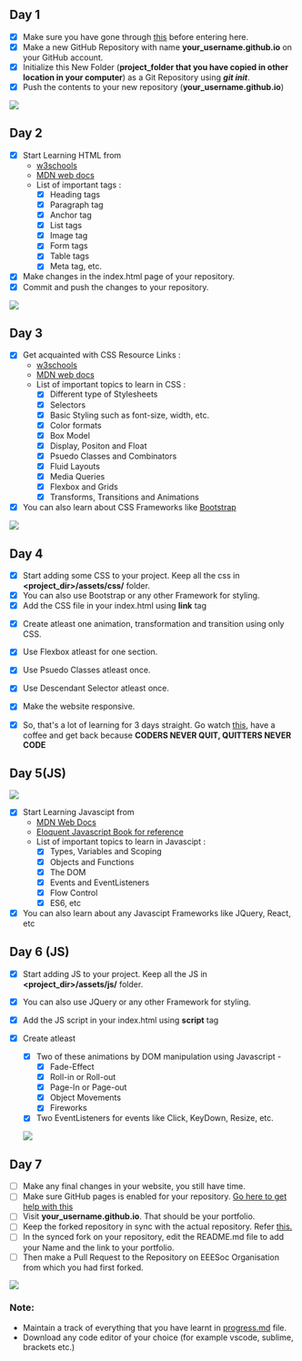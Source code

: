 ## Day 1
- [x] Make sure you have gone through <a href="https://github.com/EEESocbitmesra/DEV_WEEK#tasks">this</a> before entering here.
- [x] Make a new GitHub Repository with name **your_username.github.io** on your GitHub account.
- [x] Initialize this New Folder (**project_folder that you have copied in other location in your computer**) as a Git Repository using **_git init_**.
- [x] Push the contents to your new repository (**your_username.github.io**)

![](../memes/m8.jpeg)

## Day 2
- [x] Start Learning HTML from 
    - <a href="https://www.w3schools.com/html/default.asp">w3schools</a>
    - <a href="https://developer.mozilla.org/en-US/docs/Web/HTML">MDN web docs</a>
    - List of important tags :
        - [x] Heading tags
        - [x] Paragraph tag
        - [x] Anchor tag
        - [x] List tags
        - [x] Image tag
        - [x] Form tags
        - [x] Table tags
        - [x] Meta tag, etc.
- [x] Make changes in the index.html page of your repository.
- [x] Commit and push the changes to your repository.

![](../memes/m5.jpeg)
## Day 3
- [x] Get acquainted with CSS
    Resource Links :
    - <a href="https://www.w3schools.com/css/default.asp">w3schools</a>
    - <a href="https://developer.mozilla.org/en-US/docs/Web/CSS">MDN web docs</a>
    - List of important topics to learn in CSS :
        - [x] Different type of Stylesheets
        - [x] Selectors
        - [x] Basic Styling such as font-size, width, etc.
        - [x] Color formats
        - [x] Box Model
        - [x] Display, Positon and Float
        - [x] Psuedo Classes and Combinators
        - [x] Fluid Layouts
        - [x] Media Queries
        - [x] Flexbox and Grids
        - [x] Transforms, Transitions and Animations 
- [x] You can also learn about CSS Frameworks like <a href="https://getbootstrap.com/">Bootstrap</a>

![](../memes/m13.jpeg)

## Day 4
- [x] Start adding some CSS to your project. Keep all the css in **<project_dir>/assets/css/** folder.
- [x] You can also use Bootstrap or any other Framework for styling.
- [x] Add the CSS file in your index.html using **link** tag

<!-- Add some specific tasks to be performed using html. For example, use of @media, zoom on hover etc. etc -->
- [x] Create atleast one animation, transformation and transition using only CSS.
- [x] Use Flexbox atleast for one section.
- [x] Use Psuedo Classes atleast once.
- [x] Use Descendant Selector atleast once.
- [x] Make the website responsive.

- [x] So, that's a lot of learning for 3 days straight. Go watch <a href="https://www.youtube.com/watch?v=D8c4JZW73cM">this</a>, have  a coffee and get back because **CODERS NEVER QUIT, QUITTERS NEVER CODE**

## Day 5(JS)

![](../memes/m6.jpeg)
- [x] Start Learning Javascipt from 
    - <a href="https://developer.mozilla.org/en-US/docs/Web/JavaScript/Guide">MDN Web Docs</a>
    - <a href="https://eloquentjavascript.net/">Eloquent Javascript Book for reference</a>
    - List of important topics to learn in Javascipt :
        - [x] Types, Variables and Scoping
        - [x] Objects and Functions
        - [x] The DOM
        - [x] Events and EventListeners
        - [x] Flow Control
        - [x] ES6, etc
- [x] You can also learn about any Javascipt Frameworks like JQuery, React, etc
    
## Day 6 (JS)
- [x] Start adding JS to your project. Keep all the JS in **<project_dir>/assets/js/** folder.
- [x] You can also use JQuery or any other Framework for styling.
- [x] Add the JS script in your index.html using **script** tag

- [x] Create atleast 
   - [x] Two of these animations by DOM manipulation using Javascript -
        - [x] Fade-Effect
        - [x] Roll-in or Roll-out
        - [x] Page-In or Page-out
        - [x] Object Movements
        - [x] Fireworks
   - [x] Two EventListeners for events like Click, KeyDown, Resize, etc.
   
   ![](../memes/m3.jpeg)

## Day 7
- [ ] Make any final changes in your website, you still have time.
- [ ] Make sure GitHub pages is enabled for your repository. <a href="https://help.github.com/en/enterprise/2.13/user/articles/configuring-a-publishing-source-for-github-pages">Go here to get help with this</a>
- [ ] Visit **your_username.github.io**. That should be your portfolio.
- [ ] Keep the forked repository in sync with the actual repository. Refer <a href="https://gist.github.com/CristinaSolana/1885435">this.</a>
- [ ] In the synced fork on your repository, edit the README.md file to add your Name and the link to your portfolio.
- [ ] Then make a Pull Request to the Repository on EEESoc Organisation from which you had first forked.

![](../memes/m10.jpeg)

### Note:
- Maintain a track of everything that you have learnt in <a href="./progress.md">progress.md</a> file.
- Download any code editor of your choice (for example vscode, sublime, brackets etc.)
